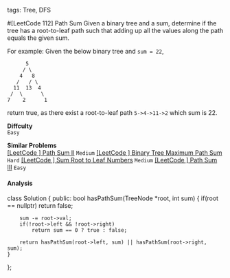 tags: Tree, DFS

#[LeetCode 112] Path Sum
Given a binary tree and a sum, determine if the tree has a root-to-leaf path
such that adding up all the values along the path equals the given sum.

For example:
Given the below binary tree and `sum = 22`,

          5
         / \
        4   8
       /   / \
      11  13  4
     /  \      \
    7    2      1

return true, as there exist a root-to-leaf path `5->4->11->2` which sum is 22.

**Diffculty**  
`Easy`

**Similar Problems**  
[[LeetCode ] Path Sum II]() `Medium`
[[LeetCode ] Binary Tree Maximum Path Sum]() `Hard`
[[LeetCode ] Sum Root to Leaf Numbers]() `Medium`
[[LeetCode ] Path Sum III]() `Easy`


#### Analysis

class Solution {
public:
    bool hasPathSum(TreeNode *root, int sum) {
        if(root == nullptr) return false;

        sum -= root->val;
        if(!root->left && !root->right)
            return sum == 0 ? true : false;

        return hasPathSum(root->left, sum) || hasPathSum(root->right, sum);
    }
};

